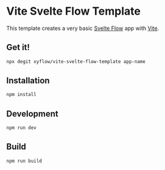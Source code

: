 # Vite Svelte Flow Template

This template creates a very basic [Svelte Flow](https://svelteflow.dev) app with [Vite](https://vite.dev).

## Get it!

```sh
npx degit xyflow/vite-svelte-flow-template app-name
```

## Installation

```sh
npm install
```

## Development

```sh
npm run dev
```

## Build

```sh
npm run build
```
